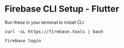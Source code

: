 # Firebase CLI Setup - Flutter
Run these in your terminal to install CLI

<pre>curl -sL https://firebase.tools | bash</pre>
<pre>firebase login</pre>
